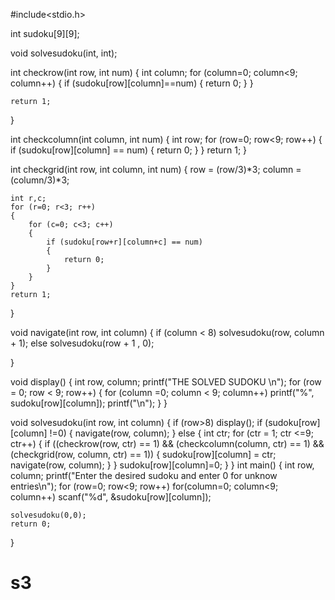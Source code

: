 
#include<stdio.h>
 
int sudoku[9][9];

void solvesudoku(int, int);

int checkrow(int row, int num)
{
    int column;
    for (column=0; column<9; column++)
    {
        if (sudoku[row][column]==num)
        {
            return 0;
        }
    }

    return 1;
}

int checkcolumn(int column, int num)
{
    int row;
    for (row=0; row<9; row++)
    {
        if (sudoku[row][column] == num)
        {
            return 0;
        }
    }
    return 1;
}

int checkgrid(int row, int column, int num)
{
    row = (row/3)*3;
    column =(column/3)*3;

    int r,c;
    for (r=0; r<3; r++)
    {
        for (c=0; c<3; c++)
        {
            if (sudoku[row+r][column+c] == num)
            {
                return 0;
            }
        }
    }
    return 1;
}

void navigate(int row, int column)
{
    if (column < 8)
        solvesudoku(row, column + 1);
    else 
         solvesudoku(row + 1 , 0);

}

void display()
{
    int row, column;
    printf("THE SOLVED SUDOKU \n");
    for (row = 0; row < 9; row++)
    {
        for (column =0; column < 9; column++)
             printf("%", sudoku[row][column]);
        printf("\n");
    }
}

void solvesudoku(int row, int column)
{
    if (row>8)
        display();
    if (sudoku[row][column] !=0)
    {
        navigate(row, column);
    }
    else
    {
        int ctr;
        for (ctr = 1; ctr <=9; ctr++)
        {
            if ((checkrow(row, ctr) == 1) && (checkcolumn(column, ctr) == 1) && (checkgrid(row, column, ctr) == 1))
            {
                sudoku[row][column] = ctr;
                navigate(row, column);
            }
        }
        sudoku[row][column]=0;
    }
}
 int main()
 {
    int row, column;
    printf("Enter the desired sudoku and enter 0 for unknow entries\n");
    for (row=0; row<9; row++)
    for(column=0; column<9; column++)
    scanf("%d", &sudoku[row][column]);

    solvesudoku(0,0);
    return 0;
 }

    
# s3
